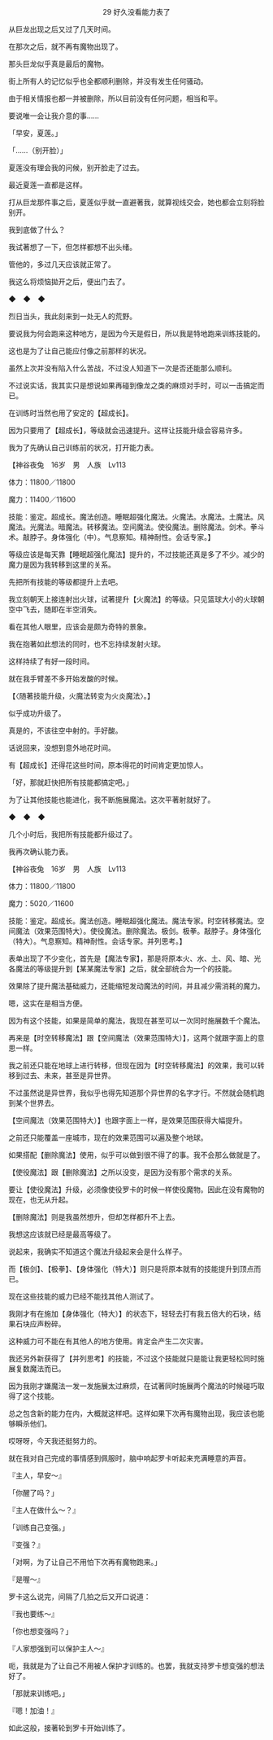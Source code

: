 <p align="center">29 好久没看能力表了</p>

从巨龙出现之后又过了几天时间。

在那次之后，就不再有魔物出现了。

那头巨龙似乎真是最后的魔物。

街上所有人的记忆似乎也全都顺利删除，并没有发生任何骚动。

由于相关情报也都一并被删除，所以目前没有任何问题，相当和平。

要说唯一会让我介意的事……

「早安，夏莲。」

「……（别开脸）」

夏莲没有理会我的问候，别开脸走了过去。

最近夏莲一直都是这样。

打从巨龙那件事之后，夏莲似乎就一直避著我，就算视线交会，她也都会立刻将脸别开。

我到底做了什么？

我试著想了一下，但怎样都想不出头绪。

管他的，多过几天应该就正常了。

我这么将烦恼拋开之后，便出门去了。

◆　◆　◆

烈日当头，我此刻来到一处无人的荒野。

要说我为何会跑来这种地方，是因为今天是假日，所以我是特地跑来训练技能的。

这也是为了让自己能应付像之前那样的状况。

虽然上次并没有陷入什么苦战，不过没人知道下一次是否还能那么顺利。

不过说实话，我其实只是想说如果再碰到像龙之类的麻烦对手时，可以一击搞定而已。

在训练时当然也用了安定的【超成长】。

因为只要用了【超成长】，等级就会迅速提升。这样让技能升级会容易许多。

我为了先确认自己训练前的状况，打开能力表。

【神谷夜兔　16岁　男　人族　Lv113

体力：11800／11800

魔力：11400／11600

技能：鉴定。超成长。魔法创造。睡眠超强化魔法。火魔法。水魔法。土魔法。风魔法。光魔法。暗魔法。转移魔法。空间魔法。使役魔法。删除魔法。剑术。拳斗术。敲脖子。身体强化（中）。气息察知。精神耐性。会话专家。】

等级应该是每天靠【睡眠超强化魔法】提升的，不过技能还真是多了不少。减少的魔力是因为我转移到这里的关系。

先把所有技能的等级都提升上去吧。

我立刻朝天上接连射出火球，试著提升【火魔法】的等级。只见篮球大小的火球朝空中飞去，随即在半空消失。

看在其他人眼里，应该会是颇为奇特的景象。

我在抱著如此想法的同时，也不忘持续发射火球。

这样持续了有好一段时间。

就在我手臂差不多开始发酸的时候。

【〈随著技能升级，火魔法转变为火炎魔法〉。】

似乎成功升级了。

真是的，不该往空中射的。手好酸。

话说回来，没想到意外地花时间。

有【超成长】还得花这些时间，原本得花的时间肯定更加惊人。

「好，那就赶快把所有技能都搞定吧。」

为了让其他技能也能进化，我不断施展魔法。这次平著射就好了。

◆　◆　◆

几个小时后，我把所有技能都升级过了。

我再次确认能力表。

【神谷夜兔　16岁　男　人族　Lv113

体力：11800／11800

魔力：5020／11600

技能：鉴定。超成长。魔法创造。睡眠超强化魔法。魔法专家。时空转移魔法。空间魔法（效果范围特大）。使役魔法。删除魔法。极剑。极拳。敲脖子。身体强化（特大）。气息察知。精神耐性。会话专家。并列思考。】

表单出现了不少变化，首先是【魔法专家】，那是将原本火、水、土、风、暗、光各魔法的等级提升到【某某魔法专家】之后，就全部统合为一个的技能。

效果除了提升魔法基础威力，还能缩短发动魔法的时间，并且减少需消耗的魔力。

嗯，这实在是相当方便。

因为有这个技能，如果是简单的魔法，我现在甚至可以一次同时施展数千个魔法。

再来是【时空转移魔法】跟【空间魔法（效果范围特大）】，这两个就跟字面上的意思一样。

我之前还只能在地球上进行转移，但现在因为【时空转移魔法】的效果，我可以转移到过去、未来，甚至是异世界。

不过虽然说是异世界，我似乎也得先知道那个异世界的名字才行。不然就会随机跑到某个世界去。

【空间魔法（效果范围特大）】也跟字面上一样，是效果范围获得大幅提升。

之前还只能覆盖一座城市，现在的效果范围可以遍及整个地球。

如果搭配【删除魔法】使用，似乎可以做到很不得了的事。我不会那么做就是了。

【使役魔法】跟【删除魔法】之所以没变，是因为没有那个需求的关系。

要让【使役魔法】升级，必须像使役罗卡的时候一样使役魔物。因此在没有魔物的现在，也无从升起。

【删除魔法】则是我虽然想升，但却怎样都升不上去。

我想这应该就已经是最高等级了。

说起来，我确实不知道这个魔法升级起来会是什么样子。

而【极剑】、【极拳】、【身体强化（特大）】则只是将原本就有的技能提升到顶点而已。

现在这些技能的威力已经不能找其他人测试了。

我刚才有在施加【身体强化（特大）】的状态下，轻轻去打有我五倍大的石块，结果石块应声粉碎。

这种威力可不能在有其他人的地方使用。肯定会产生二次灾害。

我还另外新获得了【并列思考】的技能，不过这个技能就只是能让我更轻松同时施展复数魔法而已。

因为我刚才嫌魔法一发一发施展太过麻烦，在试著同时施展两个魔法的时候碰巧取得了这个技能。

总之包含新的能力在内，大概就这样吧。这样如果下次再有魔物出现，我应该也能够瞬杀他们。

哎呀呀，今天我还挺努力的。

就在我对自己完成的事情感到佩服时，脑中响起罗卡听起来充满睡意的声音。

『主人，早安～』

「你醒了吗？」

『主人在做什么～？』

「训练自己变强。」

『变强？』

「对啊，为了让自己不用怕下次再有魔物跑来。」

『是喔～』

罗卡这么说完，间隔了几拍之后又开口说道：

『我也要练～』

「你也想变强吗？」

『人家想强到可以保护主人～』

呃，我就是为了让自己不用被人保护才训练的。也罢，我就支持罗卡想变强的想法好了。

「那就来训练吧。」

『嗯！加油！』

如此这般，接著轮到罗卡开始训练了。

